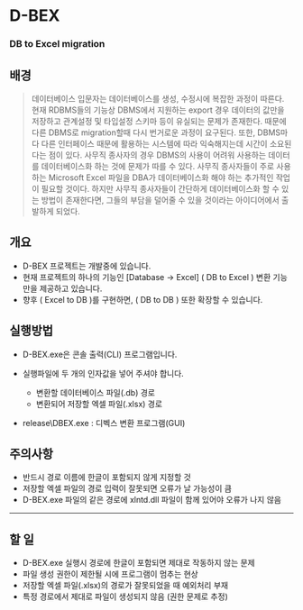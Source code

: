 # D-BEX
### DB to Excel migration

## 배경
> 데이터베이스 입문자는 데이터베이스를 생성, 수정시에 복잡한 과정이 따른다.
현재 RDBMS들의 기능상 DBMS에서 지원하는 export 경우 데이터의 값만을 저장하고 관계설정 및 타입설정 스키마 등이 유실되는 문제가 존재한다.
 때문에 다른 DBMS로 migration할때 다시 번거로운 과정이 요구된다.
 또한, DBMS마다 다른 인터페이스 때문에 활용하는 시스템에 따라 익숙해지는데 시간이 소요된다는 점이 있다.
 사무직 종사자의 경우 DBMS의 사용이 어려워 사용하는 데이터를 데이터베이스화 하는 것에 문제가 따를 수 있다.
 사무직 종사자들이 주로 사용하는 Microsoft Excel 파일을 DBA가 데이터베이스화 해야 하는 추가적인 작업이 필요할 것이다.
 하지만 사무직 종사자들이 간단하게 데이터베이스화 할 수 있는 방법이 존재한다면, 그들의 부담을 덜어줄 수 있을 것이라는 아이디어에서 출발하게 되었다.

## 개요
- D-BEX 프로젝트는 개발중에 있습니다.
- 현재 프로젝트의 하나의 기능인 [Database -> Excel] ( DB to Excel ) 변환 기능만을 제공하고 있습니다.
- 향후 ( Excel to DB )를 구현하면, ( DB to DB ) 또한 확장할 수 있습니다.


## 실행방법
- D-BEX.exe은 콘솔 출력(CLI) 프로그램입니다.
- 실행파일에 두 개의 인자값을 넣어 주셔야 합니다.
  - 변환할 데이터베이스 파일(.db) 경로
  - 변환되어 저장할 엑셀 파일(.xlsx) 경로

- release\DBEX.exe : 디벡스 변환 프로그램(GUI)

## 주의사항
- 반드시 경로 이름에 한글이 포함되지 않게 지정할 것
- 저장할 엑셀 파일의 경로 입력이 잘못되면 오류가 날 가능성이 큼
- D-BEX.exe 파일의 같은 경로에 xlntd.dll 파일이 함께 있어야 오류가 나지 않음
----------------------------
## 할 일
- D-BEX.exe 실행시 경로에 한글이 포함되면 제대로 작동하지 않는 문제
- 파일 생성 권한이 제한될 시에 프로그램이 멈추는 현상
- 저장할 엑셀 파일(.xlsx)의 경로가 잘못되었을 때 예외처리 부재
- 특정 경로에서 제대로 파일이 생성되지 않음 (권한 문제로 추정)
